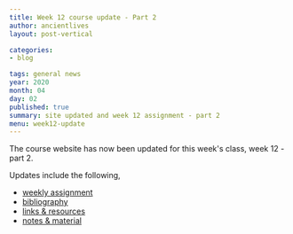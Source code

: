 ```yaml
---
title: Week 12 course update - Part 2
author: ancientlives
layout: post-vertical

categories:
- blog

tags: general news
year: 2020
month: 04
day: 02
published: true
summary: site updated and week 12 assignment - part 2
menu: week12-update
---
```


The course website has now been updated for this week's class, week 12 - part 2.

Updates include the following,

* [weekly assignment](/weekly_assignment)
* [bibliography](/bibliography)
* [links & resources](/links)
* [notes & material](/notes)

